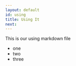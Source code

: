 ```yaml
---
layout: default
id: using
title: Using It
next: 
---
```


This is our using markdown file

- one
- two
- three